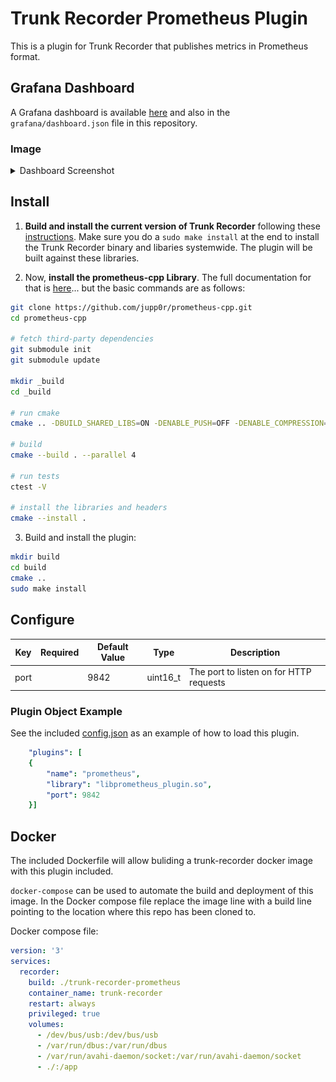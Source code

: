 # Trunk Recorder Prometheus Plugin

This is a plugin for Trunk Recorder that publishes metrics in Prometheus format.

## Grafana Dashboard

A Grafana dashboard is available [here](https://grafana.com/grafana/dashboards/19959) and also in the `grafana/dashboard.json` file in this repository.

### Image

<details>
<summary>Dashboard Screenshot</summary>

![Grafana Dashboard](./grafana/dashboard.png)
</details>

## Install

1. **Build and install the current version of Trunk Recorder** following these [instructions](https://github.com/robotastic/trunk-recorder/blob/master/docs/INSTALL-LINUX.md). Make sure you do a `sudo make install` at the end to install the Trunk Recorder binary and libaries systemwide. The plugin will be built against these libraries.

1. Now, **install the prometheus-cpp Library**. The full documentation for that is [here](https://github.com/jupp0r/prometheus-cpp)... but the basic commands are as follows:

```bash
git clone https://github.com/jupp0r/prometheus-cpp.git
cd prometheus-cpp

# fetch third-party dependencies
git submodule init
git submodule update

mkdir _build
cd _build

# run cmake
cmake .. -DBUILD_SHARED_LIBS=ON -DENABLE_PUSH=OFF -DENABLE_COMPRESSION=ON

# build
cmake --build . --parallel 4

# run tests
ctest -V

# install the libraries and headers
cmake --install .
```

3. Build and install the plugin:

```bash
mkdir build
cd build
cmake ..
sudo make install
```

## Configure

| Key       | Required | Default Value | Type     | Description                                                  |
| --------- | :------: | ------------- | -------- | ------------------------------------------------------------ |
| port      |          | 9842          | uint16_t | The port to listen on for HTTP requests                      |

### Plugin Object Example

See the included [config.json](./config.json) as an example of how to load this plugin.

```yaml
    "plugins": [
    {
        "name": "prometheus",
        "library": "libprometheus_plugin.so",
        "port": 9842
    }]
```

## Docker

The included Dockerfile will allow buliding a trunk-recorder docker image with this plugin included.

`docker-compose` can be used to automate the build and deployment of this image. In the Docker compose file replace the image line with a build line pointing to the location where this repo has been cloned to.

Docker compose file:

```yaml
version: '3'
services:
  recorder:
    build: ./trunk-recorder-prometheus
    container_name: trunk-recorder
    restart: always
    privileged: true
    volumes:
      - /dev/bus/usb:/dev/bus/usb
      - /var/run/dbus:/var/run/dbus
      - /var/run/avahi-daemon/socket:/var/run/avahi-daemon/socket
      - ./:/app
```
